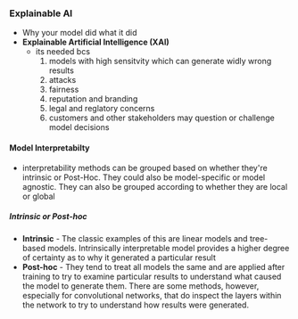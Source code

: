 ### Explainable AI
- Why your model did what it did
- __Explainable Artificial Intelligence (XAI)__
    - its needed bcs
        1. models with high sensitvity which can generate widly wrong results
        2. attacks
        3. fairness
        4. reputation and branding
        5. legal and reglatory concerns
        6. customers and other stakeholders may question or challenge model decisions

#### Model Interpretabilty 
- interpretability methods can be grouped based on whether they're intrinsic or Post-Hoc. They could also be model-specific or model agnostic. They can also be grouped according to whether they are local or global

##### Intrinsic or Post-hoc
- __Intrinsic__ - The classic examples of this are linear models and tree-based models. Intrinsically interpretable model provides a higher degree of certainty as to why it generated a particular result
-  __Post-hoc__ - They tend to treat all models the same and are applied after training to try to examine particular results to understand what caused the model to generate them. There are some methods, however, especially for convolutional networks, that do inspect the layers within the network to try to understand how results were generated.

##### 
